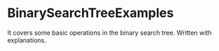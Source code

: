 # BinarySearchTreeExamples
It covers some basic operations in the binary search tree. Written with explanations.
